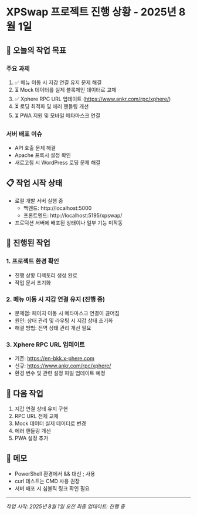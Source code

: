 # XPSwap 프로젝트 진행 상황 - 2025년 8월 1일

## 🎯 오늘의 작업 목표

### 주요 과제
1. ✅ 메뉴 이동 시 지갑 연결 유지 문제 해결
2. ⏳ Mock 데이터를 실제 블록체인 데이터로 교체
3. ✅ Xphere RPC URL 업데이트 (https://www.ankr.com/rpc/xphere/)
4. ⏳ 로딩 최적화 및 에러 핸들링 개선
5. ⏳ PWA 지원 및 모바일 메타마스크 연결

### 서버 배포 이슈
- API 호출 문제 해결
- Apache 프록시 설정 확인
- 새로고침 시 WordPress 로딩 문제 해결

## 📋 작업 시작 상태

- 로컬 개발 서버 실행 중
  - 백엔드: http://localhost:5000
  - 프론트엔드: http://localhost:5195/xpswap/
- 프로덕션 서버에 배포된 상태이나 일부 기능 미작동

## 🔧 진행된 작업

### 1. 프로젝트 환경 확인
- 진행 상황 디렉토리 생성 완료
- 작업 문서 초기화

### 2. 메뉴 이동 시 지갑 연결 유지 (진행 중)
- 문제점: 페이지 이동 시 메타마스크 연결이 끊어짐
- 원인: 상태 관리 및 라우팅 시 지갑 상태 초기화
- 해결 방법: 전역 상태 관리 개선 필요

### 3. Xphere RPC URL 업데이트
- 기존: https://en-bkk.x-phere.com
- 신규: https://www.ankr.com/rpc/xphere/
- 환경 변수 및 관련 설정 파일 업데이트 예정

## 🚧 다음 작업

1. 지갑 연결 상태 유지 구현
2. RPC URL 전체 교체
3. Mock 데이터 실제 데이터로 변경
4. 에러 핸들링 개선
5. PWA 설정 추가

## 📝 메모

- PowerShell 환경에서 && 대신 ; 사용
- curl 테스트는 CMD 사용 권장
- 서버 배포 시 심볼릭 링크 확인 필요

---

*작업 시작: 2025년 8월 1일 오전*
*최종 업데이트: 진행 중*
